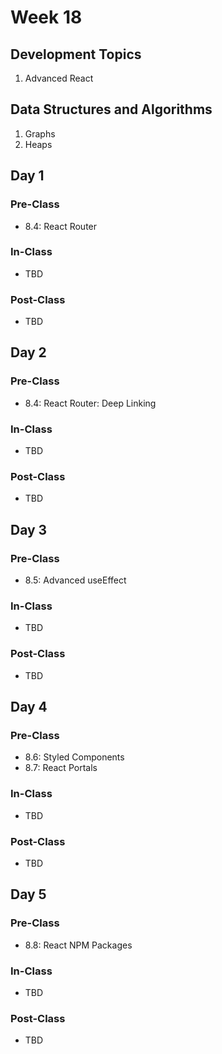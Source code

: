 # Week 18

## Development Topics

1. Advanced React

## Data Structures and Algorithms

1. Graphs
2. Heaps

## Day 1

### Pre-Class

* 8.4: React Router

### In-Class

* TBD

### Post-Class

* TBD

## Day 2

### Pre-Class

* 8.4: React Router: Deep Linking

### In-Class

* TBD

### Post-Class

* TBD

## Day 3

### Pre-Class

* 8.5: Advanced useEffect

### In-Class

* TBD

### **Post-Class**

* TBD

## Day 4

### Pre-Class

* 8.6: Styled Components
* 8.7: React Portals

### **In-Class**

* TBD

### **Post-Class**

* TBD

## Day 5

### Pre-Class

* 8.8: React NPM Packages

### **In-Class**

* TBD

### **Post-Class**

* TBD

